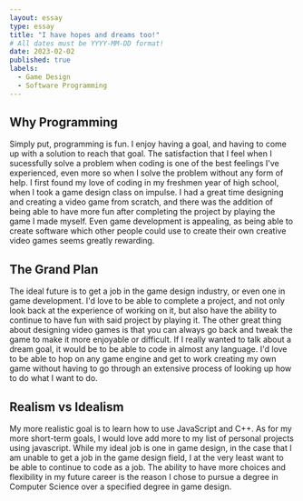 ```yaml
---
layout: essay
type: essay
title: "I have hopes and dreams too!"
# All dates must be YYYY-MM-DD format!
date: 2023-02-02
published: true
labels:
  - Game Design
  - Software Programming
---
```


## Why Programming

  Simply put, programming is fun. I enjoy having a goal, and having to come up with a solution to reach that goal. The satisfaction that I feel when I sucessfully solve a problem when coding is one of the best feelings I've experienced, even more so when I solve the problem without any form of help. I first found my love of coding in my freshmen year of high school, when I took a game design class on impulse. I had a great time designing and creating a video game from scratch, and there was the addition of being able to have more fun after completing the project by playing the game I made myself. Even game development is appealing, as being able to create software which other people could use to create their own creative video games seems greatly rewarding. 
   
## The Grand Plan
  
  The ideal future is to get a job in the game design industry, or even one in game development. I'd love to be able to complete a project, and not only look back at the experience of working on it, but also have the ability to continue to have fun with said project by playing it. The other great thing about designing video games is that you can always go back and tweak the game to make it more enjoyable or difficult. If I really wanted to talk about a dream goal, it would be to be able to code in almost any language. I'd love to be able to hop on any game engine and get to work creating my own game without having to go through an extensive process of looking up how to do what I want to do. 
  
## Realism vs Idealism 

  My more realistic goal is to learn how to use JavaScript and C++. As for my more short-term goals, I would love add more to my list of personal projects using javascript. While my ideal job is one in game design, in the case that I am unable to get a job in the game design field, I at the very least want to be able to continue to code as a job. The ability to have more choices and flexibility in my future career is the reason I chose to pursue a degree in Computer Science over a specified degree in game design. 
